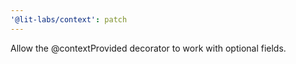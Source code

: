 ```yaml
---
'@lit-labs/context': patch
---
```


Allow the @contextProvided decorator to work with optional fields.
